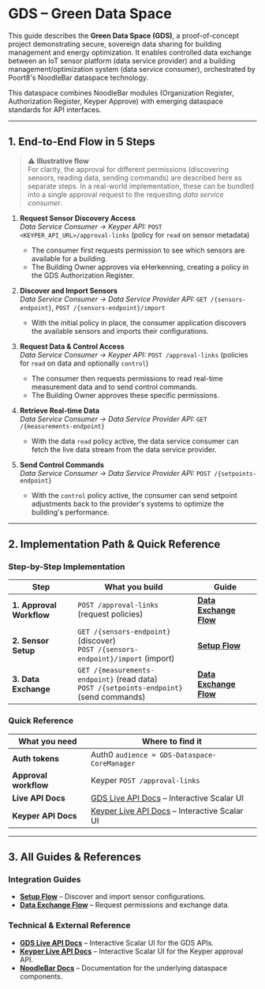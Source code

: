 # GDS – Green Data Space

This guide describes the **Green Data Space (GDS)**, a proof-of-concept project demonstrating secure, sovereign data sharing for building management and energy optimization. It enables controlled data exchange between an IoT sensor platform (data service provider) and a building management/optimization system (data service consumer), orchestrated by Poort8's NoodleBar dataspace technology.

This dataspace combines NoodleBar modules (Organization Register, Authorization Register, Keyper Approve) with emerging dataspace standards for API interfaces.

---

## 1. End-to-End Flow in 5 Steps

> ⚠️ **Illustrative flow**  
> For clarity, the approval for different permissions (discovering sensors, reading data, sending commands) are described here as separate steps. In a real-world implementation, these can be bundled into a single approval request to the requesting *data service consumer*.

1.  **Request Sensor Discovery Access**  
    *Data Service Consumer → Keyper API:* `POST <KEYPER_API_URL>/approval-links` (policy for `read` on sensor metadata)
    - The consumer first requests permission to see which sensors are available for a building.
    - The Building Owner approves via eHerkenning, creating a policy in the GDS Authorization Register.

2.  **Discover and Import Sensors**  
    *Data Service Consumer → Data Service Provider API:* `GET /{sensors-endpoint}`, `POST /{sensors-endpoint}/import`  
    - With the initial policy in place, the consumer application discovers the available sensors and imports their configurations.

3.  **Request Data & Control Access**  
    *Data Service Consumer → Keyper API:* `POST /approval-links` (policies for `read` on data and optionally `control`)
    - The consumer then requests permissions to read real-time measurement data and to send control commands.
    - The Building Owner approves these specific permissions.

4.  **Retrieve Real-time Data**  
    *Data Service Consumer → Data Service Provider API:* `GET /{measurements-endpoint}`  
    - With the data `read` policy active, the data service consumer can fetch the live data stream from the data service provider.

5.  **Send Control Commands**  
    *Data Service Consumer → Data Service Provider API:* `POST /{setpoints-endpoint}`  
    - With the `control` policy active, the consumer can send setpoint adjustments back to the provider's systems to optimize the building's performance.

---

## 2. Implementation Path & Quick Reference

### **Step-by-Step Implementation**

| Step | What you build | Guide |
|------|----------------|-------|
| **1. Approval Workflow** | `POST /approval-links` (request policies) | **[Data Exchange Flow](data-exchange-flow.md)** |
| **2. Sensor Setup** | `GET /{sensors-endpoint}` (discover) <br> `POST /{sensors-endpoint}/import` (import) | **[Setup Flow](setup-flow.md)** |
| **3. Data Exchange** | `GET /{measurements-endpoint}` (read data) <br> `POST /{setpoints-endpoint}` (send commands) | **[Data Exchange Flow](data-exchange-flow.md)** |

### **Quick Reference**

| What you need | Where to find it |
|---------------|------------------|
| **Auth tokens** | Auth0 `audience = GDS-Dataspace-CoreManager` |
| **Approval workflow** | Keyper `POST /approval-links` |
| **Live API Docs** | [GDS Live API Docs](https://gds-preview.poort8.nl/scalar) – Interactive Scalar UI |
| **Keyper API Docs** | [Keyper Live API Docs](https://keyper-preview.poort8.nl/scalar) – Interactive Scalar UI |

---

## 3. All Guides & References

### **Integration Guides**

- **[Setup Flow](setup-flow.md)** – Discover and import sensor configurations.
- **[Data Exchange Flow](data-exchange-flow.md)** – Request permissions and exchange data.

### **Technical & External Reference**

- **[GDS Live API Docs](https://gds-preview.poort8.nl/scalar)** – Interactive Scalar UI for the GDS APIs.
- **[Keyper Live API Docs](https://keyper-preview.poort8.nl/scalar)** – Interactive Scalar UI for the Keyper approval API.
- **[NoodleBar Docs](../noodlebar/)** – Documentation for the underlying dataspace components.
